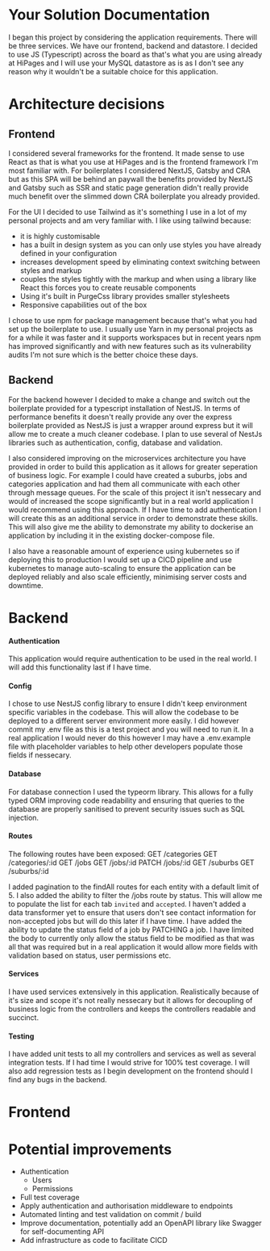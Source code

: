 Your Solution Documentation
===========================

I began this project by considering the application requirements. There will be three services. We have our frontend, backend and datastore. I decided to use JS (Typescript) across the board as that's what you are using already at HiPages and I will use your MySQL datastore as is as I don't see any reason why it wouldn't be a suitable choice for this application.

# Architecture decisions
## Frontend
I considered several frameworks for the frontend. It made sense to use React as that is what you use at HiPages and is the frontend framework I'm most familiar with. For boilerplates I considered NextJS, Gatsby and CRA but as this SPA will be behind an paywall the benefits provided by NextJS and Gatsby such as SSR and static page generation didn't really provide much benefit over the slimmed down CRA boilerplate you already provided.

For the UI I decided to use Tailwind as it's something I use in a lot of my personal projects and am very familiar with. I like using tailwind because:
- it is highly customisable
- has a built in design system as you can only use styles you have already defined in your configuration
- increases development speed by eliminating context switching between styles and markup
- couples the styles tightly with the markup and when using a library like React this forces you to create reusable components
- Using it's built in PurgeCss library provides smaller stylesheets
- Responsive capabilities out of the box

I chose to use npm for package management because that's what you had set up the boilerplate to use. I usually use Yarn in my personal projects as for a while it was faster and it supports workspaces but in recent years npm has improved significantly and with new features such as its vulnerability audits I'm not sure which is the better choice these days.

## Backend
For the backend however I decided to make a change and switch out the boilerplate provided for a typescript installation of NestJS. In terms of performance benefits it doesn't really provide any over the express boilerplate provided as NestJS is just a wrapper around express but it will allow me to create a much cleaner codebase. I plan to use several of NestJs libraries such as authentication, config, database and validation.

I also considered improving on the microservices architecture you have provided in order to build this application as it allows for greater seperation of business logic. For example I could have created a suburbs, jobs and categories application and had them all communicate with each other through message queues. For the scale of this project it isn't nessecary and would of increased the scope significantly but in a real world application I would recommend using this approach. If I have time to add authentication I will create this as an additional service in order to demonstrate these skills. This will also give me the ability to demonstrate my ability to dockerise an application by including it in the existing docker-compose file.

I also have a reasonable amount of experience using kubernetes so if deploying this to production I would set up a CICD pipeline and use kubernetes to manage auto-scaling to ensure the application can be deployed reliably and also scale efficiently, minimising server costs and downtime.

# Backend

#### Authentication
This application would require authentication to be used in the real world. I will add this functionality last if I have time.

#### Config
I chose to use NestJS config library to ensure I didn't keep environment specific variables in the codebase. This will allow the codebase to be deployed to a different server environment more easily. I did however commit my .env file as this is a test project and you will need to run it. In a real application I would never do this however I may have a .env.example file with placeholder variables to help other developers populate those fields if nessecary.

#### Database
For database connection I used the typeorm library. This allows for a fully typed ORM improving code readability and ensuring that queries to the database are properly sanitised to prevent security issues such as SQL injection.

#### Routes
The following routes have been exposed:
GET /categories
GET /categories/:id
GET /jobs
GET /jobs/:id
PATCH /jobs/:id
GET /suburbs
GET /suburbs/:id

I added pagination to the findAll routes for each entity with a default limit of 5. I also added the ability to filter the /jobs route by status. This will allow me to populate the list for each tab `invited` and `accepted`. I haven't added a data transformer yet to ensure that users don't see contact information for non-accepted jobs but will do this later if I have time. I have added the ability to update the status field of a job by PATCHING a job. I have limited the body to currently only allow the status field to be modified as that was all that was required but in a real application it would allow more fields with validation based on status, user permissions etc.

#### Services
I have used services extensively in this application. Realistically because of it's size and scope it's not really nessecary but it allows for decoupling of business logic from the controllers and keeps the controllers readable and succinct. 

#### Testing
I have added unit tests to all my controllers and services as well as several integration tests. If I had time I would strive for 100% test coverage. I will also add regression tests as I begin development on the frontend should I find any bugs in the backend.

# Frontend



# Potential improvements
- Authentication
  - Users
  - Permissions
- Full test coverage
- Apply authentication and authorisation middleware to endpoints
- Automated linting and test validation on commit / build
- Improve documentation, potentially add an OpenAPI library like Swagger for self-documenting API
- Add infrastructure as code to facilitate CICD